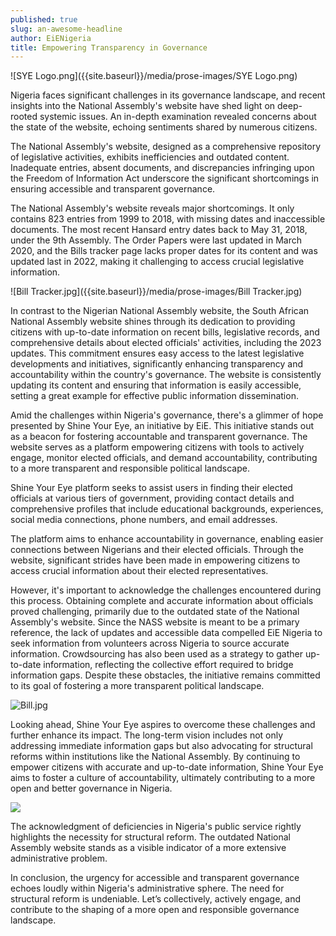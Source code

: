 ```yaml
---
published: true
slug: an-awesome-headline
author: EiENigeria
title: Empowering Transparency in Governance
---
```

![SYE Logo.png]({{site.baseurl}}/media/prose-images/SYE Logo.png)


Nigeria faces significant challenges in its governance landscape, and recent insights into the National Assembly's website have shed light on deep-rooted systemic issues. An in-depth examination revealed concerns about the state of the website, echoing sentiments shared by numerous citizens. 

The National Assembly's website, designed as a comprehensive repository of legislative activities, exhibits inefficiencies and outdated content. Inadequate entries, absent documents, and discrepancies infringing upon the Freedom of Information Act underscore the significant shortcomings in ensuring accessible and transparent governance.

The National Assembly's website reveals major shortcomings. It only contains 823 entries from 1999 to 2018, with missing dates and inaccessible documents. The most recent Hansard entry dates back to May 31, 2018, under the 9th Assembly. The Order Papers were last updated in March 2020, and the Bills tracker page lacks proper dates for its content and was updated last in 2022, making it challenging to access crucial legislative information.

![Bill Tracker.jpg]({{site.baseurl}}/media/prose-images/Bill Tracker.jpg)


In contrast to the Nigerian National Assembly website, the South African National Assembly website shines through its dedication to providing citizens with up-to-date information on recent bills, legislative records, and comprehensive details about elected officials' activities, including the 2023 updates. This commitment ensures easy access to the latest legislative developments and initiatives, significantly enhancing transparency and accountability within the country's governance. The website is consistently updating its content and ensuring that information is easily accessible, setting a great example for effective public information dissemination.


Amid the challenges within Nigeria's governance, there's a glimmer of hope presented by Shine Your Eye, an initiative by EiE.  This initiative stands out as a beacon for fostering accountable and transparent governance. The website serves as a platform empowering citizens with tools to actively engage, monitor elected officials, and demand accountability, contributing to a more transparent and responsible political landscape.

Shine Your Eye platform seeks to assist users in finding their elected officials at various tiers of government, providing contact details and comprehensive profiles that include educational backgrounds, experiences, social media connections, phone numbers, and email addresses.



The platform aims to enhance accountability in governance, enabling easier connections between Nigerians and their elected officials. Through the website, significant strides have been made in empowering citizens to access crucial information about their elected representatives. 



However, it's important to acknowledge the challenges encountered during this process. Obtaining complete and accurate information about officials proved challenging, primarily due to the outdated state of the National Assembly's website. Since the NASS website is meant to be a primary reference, the lack of updates and accessible data compelled EiE Nigeria to seek information from volunteers across Nigeria to source accurate information. Crowdsourcing has also been used as a strategy to gather up-to-date information, reflecting the collective effort required to bridge information gaps.  Despite these obstacles, the initiative remains committed to its goal of fostering a more transparent political landscape.

![Bill.jpg]({{site.baseurl}}/media/prose-images/Bill.jpg)


Looking ahead, Shine Your Eye aspires to overcome these challenges and further enhance its impact. The long-term vision includes not only addressing immediate information gaps but also advocating for structural reforms within institutions like the National Assembly. By continuing to empower citizens with accurate and up-to-date information, Shine Your Eye aims to foster a culture of accountability, ultimately contributing to a more open and better governance in Nigeria.

![]({{site.baseurl}}/media/prose-images/WhatsApp%20Image%202023-11-23%20at%203.23.39%20PM.jpeg)
                 
The acknowledgment of deficiencies in Nigeria's public service rightly highlights the necessity for structural reform. The outdated National Assembly website stands as a visible indicator of a more extensive administrative problem. 

In conclusion, the urgency for accessible and transparent governance echoes loudly within Nigeria's administrative sphere. The need for structural reform is undeniable. Let’s collectively, actively engage, and contribute to the shaping of a more open and responsible governance landscape.
